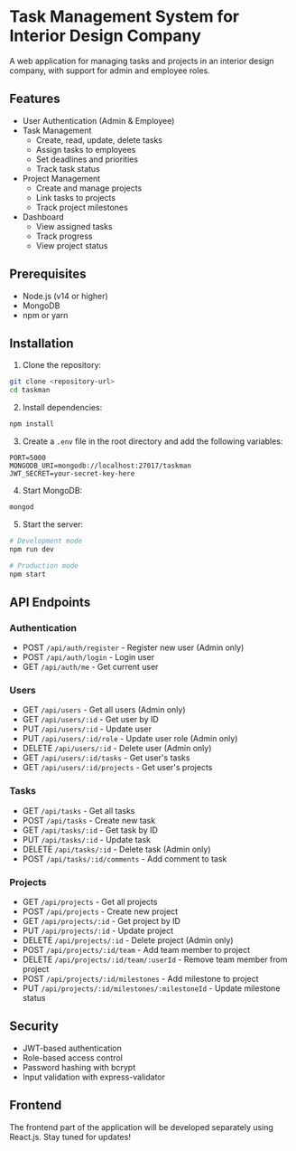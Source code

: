 # Task Management System for Interior Design Company

A web application for managing tasks and projects in an interior design company, with support for admin and employee roles.

## Features

- User Authentication (Admin & Employee)
- Task Management
  - Create, read, update, delete tasks
  - Assign tasks to employees
  - Set deadlines and priorities
  - Track task status
- Project Management
  - Create and manage projects
  - Link tasks to projects
  - Track project milestones
- Dashboard
  - View assigned tasks
  - Track progress
  - View project status

## Prerequisites

- Node.js (v14 or higher)
- MongoDB
- npm or yarn

## Installation

1. Clone the repository:
```bash
git clone <repository-url>
cd taskman
```

2. Install dependencies:
```bash
npm install
```

3. Create a `.env` file in the root directory and add the following variables:
```
PORT=5000
MONGODB_URI=mongodb://localhost:27017/taskman
JWT_SECRET=your-secret-key-here
```

4. Start MongoDB:
```bash
mongod
```

5. Start the server:
```bash
# Development mode
npm run dev

# Production mode
npm start
```

## API Endpoints

### Authentication
- POST `/api/auth/register` - Register new user (Admin only)
- POST `/api/auth/login` - Login user
- GET `/api/auth/me` - Get current user

### Users
- GET `/api/users` - Get all users (Admin only)
- GET `/api/users/:id` - Get user by ID
- PUT `/api/users/:id` - Update user
- PUT `/api/users/:id/role` - Update user role (Admin only)
- DELETE `/api/users/:id` - Delete user (Admin only)
- GET `/api/users/:id/tasks` - Get user's tasks
- GET `/api/users/:id/projects` - Get user's projects

### Tasks
- GET `/api/tasks` - Get all tasks
- POST `/api/tasks` - Create new task
- GET `/api/tasks/:id` - Get task by ID
- PUT `/api/tasks/:id` - Update task
- DELETE `/api/tasks/:id` - Delete task (Admin only)
- POST `/api/tasks/:id/comments` - Add comment to task

### Projects
- GET `/api/projects` - Get all projects
- POST `/api/projects` - Create new project
- GET `/api/projects/:id` - Get project by ID
- PUT `/api/projects/:id` - Update project
- DELETE `/api/projects/:id` - Delete project (Admin only)
- POST `/api/projects/:id/team` - Add team member to project
- DELETE `/api/projects/:id/team/:userId` - Remove team member from project
- POST `/api/projects/:id/milestones` - Add milestone to project
- PUT `/api/projects/:id/milestones/:milestoneId` - Update milestone status

## Security

- JWT-based authentication
- Role-based access control
- Password hashing with bcrypt
- Input validation with express-validator

## Frontend

The frontend part of the application will be developed separately using React.js. Stay tuned for updates! 